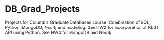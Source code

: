 # DB_Grad_Projects
Projects for Columbia Graduate Databases course. Combination of SQL, Python, MongoDB, Neo4j and modeling. 
See HW2 for incorporation of REST API using Python. 
See HW4 for MongoDB and Neo4j.  
